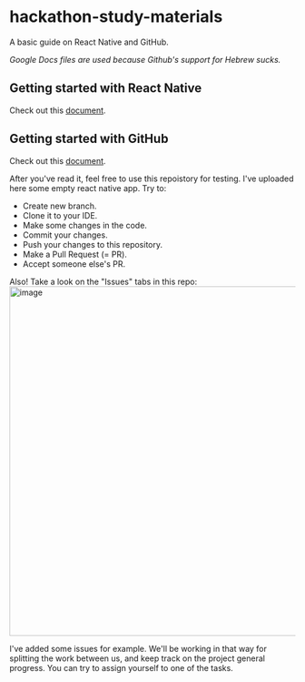 # hackathon-study-materials
A basic guide on React Native and GitHub.

*Google Docs files are used because Github's support for Hebrew sucks.*

## Getting started with React Native
Check out this [document](https://docs.google.com/document/d/1RxCS-wx9j4AybgooKckxfQGlzkO3CHE6LhwJEwwcu7c/edit?usp=sharing).


## Getting started with GitHub
Check out this [document]().

After you've read it, feel free to use this repoistory for testing.
I've uploaded here some empty react native app. Try to:
- Create new branch.
- Clone it to your IDE.
- Make some changes in the code.
- Commit your changes.
- Push your changes to this repository.
- Make a Pull Request (= PR).
- Accept someone else's PR.

Also!
Take a look on the "Issues" tabs in this repo:
<img width="614" alt="image" src="https://user-images.githubusercontent.com/35609587/97493961-6108dd80-196e-11eb-96d8-e8e9cdc4e50b.PNG">

I've added some issues for example. We'll be working in that way for splitting the work between us, and keep track on the project general progress.
You can try to assign yourself to one of the tasks.
